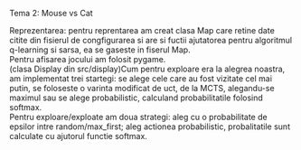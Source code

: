 Tema 2: Mouse vs Cat

Reprezentarea: pentru reprentarea am creat clasa Map care retine
date citite din fisierul de congfigurarea si are si fuctii ajutatorea
pentru algoritmul q-learning si sarsa, ea se gaseste in fiserul Map. <br> Pentru afisarea jocului am
folosit pygame. </br>
(clasa Display din src/display)Cum pentru exploare era la alegrea noastra, am implementat trei
startegi: se alege cele
care au fost vizitate cel mai putin, se foloseste o varinta modificat de uct, de la MCTS, alegandu-se
maximul sau se
alege probabilistic, calculand probabilitatile folosind softmax. </br>
Pentru exploare/exploate am doua strategi: aleg cu o probabilitate de epsilor intre
random/max_first; aleg actionea
probabilistic, probalitatile sunt calculate cu ajutorul functie softmax. </br>

